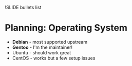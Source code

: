 !SLIDE bullets list

# Planning: Operating System

* **Debian** - most supported upstream
* **Gentoo** - I'm the maintainer!
* Ubuntu - should work great
* CentOS - works but a few setup issues
